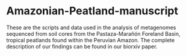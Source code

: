 # Amazonian-Peatland-manuscript
These are the scripts and data used in the analysis of metagenomes sequenced from soil cores from the Pastaza-Marañón Foreland Basin, tropical peatlands found within the Peruvian Amazon. The complete description of our findings can be found in our biorxiv paper. 
